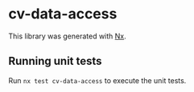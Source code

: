 # cv-data-access

This library was generated with [Nx](https://nx.dev).

## Running unit tests

Run `nx test cv-data-access` to execute the unit tests.
